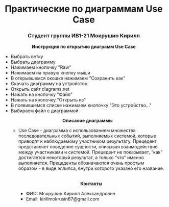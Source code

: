 
<h1 align="center">Практические по диаграммам Use Case</h1> 
<h3 align="center">Студент группы ИВ1-21 Мокрушин Кирилл</h3>
<p align="center"><b>Инструкция по открытию диаграмм Use Case </b></p>
<ul>

  <li> Выбрать ветку </li>
  <li> Выбрать диаграмму </li>
  <li> Нажимаем кнопочку "Raw" </li>
  <li> Нажимаем на правую кнопку мыши </li>
  <li> В открывшемся окошке нажимаем "Сохранить как" </li>
  <li> Скачать диаграмму на устройство </li>
  <li> Открыть сайт diagrams.net </li>
  <li> Нажать на кнопочку "Файл" </li>
  <li> Нажать на кнопочку "Открыть из" </li>
  <li> В появившемся списке нажимаем кнопочку "Это устройство..." </li>
  <li> Выбираем файл с диаграммой </li>
<p align="center"><b>Описание диаграммы </b></p>
<ul>
  <li>
  Use Case - диаграмма с использованием множества последовательных событий, выполняемых системой, которые приводят к наблюдаемому участником результату. Прецедент представляет поведение сущности, описывая взаимодействие между участниками и системой. Прецедент не показывает, “как” достигается некоторый результат, а только “что” именно выполняется. Прецеденты обозначаются очень простым образом - в виде эллипса, внутри которого указано его название.
  <br><br>
  </li>
<p align="center"><b>Контакты</b></p>
<ul>
  <li>ФИО: Мокрушин Кирилл Александрович</li>
  <li>Email: kirillmokrusin67@gmail.com</li>
  
  
